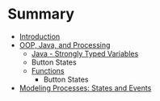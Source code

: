 # Summary

* [Introduction](README.md)
* [OOP, Java, and Processing](chapter1.md)
   * [Java - Strongly Typed Variables](java_-_strongly_typed_variables.md)
   * Button States
   * [Functions](functions.md)
       * Button States
* [Modeling Processes:  States and Events](modeling_states_and_events.md)

